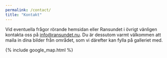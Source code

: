 ```yaml
---
permalink: /contact/
title: "Kontakt"
---
```


Vid eventuella frågor rörande hemsidan eller Ransundet i övrigt vänligen kontakta oss på [info@ransundet.nu](mailto:info@ransundet.nu). Du är dessutom varmt välkommen att maila in dina bilder från området, som vi därefter kan fylla på galleriet med.

{% include google_map.html %}